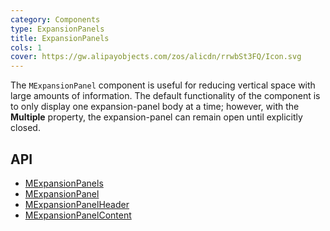 ```yaml
---
category: Components
type: ExpansionPanels
title: ExpansionPanels
cols: 1
cover: https://gw.alipayobjects.com/zos/alicdn/rrwbSt3FQ/Icon.svg
---
```


The `MExpansionPanel` component is useful for reducing vertical space with large amounts of information. The default
functionality of the component is to only display one expansion-panel body at a time; however, with the **Multiple**
property, the expansion-panel can remain open until explicitly closed.

## API

- [MExpansionPanels](/docs/api/MExpansionPanels)
- [MExpansionPanel](/docs/api/MExpansionPanel)
- [MExpansionPanelHeader](/docs/api/MExpansionPanelHeader)
- [MExpansionPanelContent](/docs/api/MExpansionPanelContent)
